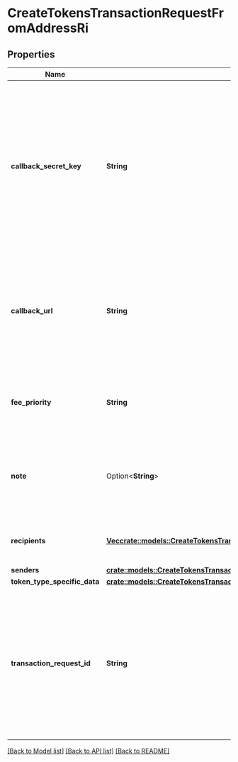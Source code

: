 # CreateTokensTransactionRequestFromAddressRi

## Properties

Name | Type | Description | Notes
------------ | ------------- | ------------- | -------------
**callback_secret_key** | **String** | Represents the Secret Key value provided by the customer. This field is used for security purposes during the callback notification, in order to prove the sender of the callback as Crypto APIs. For more information please see our [Documentation](https://developers.cryptoapis.io/technical-documentation/general-information/callbacks#callback-security). | 
**callback_url** | **String** | Represents the URL that is set by the customer where the callback will be received at. The callback notification will be received only if and when the event occurs. | 
**fee_priority** | **String** | Represents the fee priority of the automation, whether it is \"slow\", \"standard\" or \"fast\". | 
**note** | Option<**String**> | Represents an optional note to add a free text in, explaining or providing additional detail on the transaction request. | [optional]
**recipients** | [**Vec<crate::models::CreateTokensTransactionRequestFromAddressRiRecipients>**](CreateTokensTransactionRequestFromAddressRI_recipients.md) | Defines the destination for the transaction, i.e. the recipient(s). | 
**senders** | [**crate::models::CreateTokensTransactionRequestFromAddressRiSenders**](CreateTokensTransactionRequestFromAddressRI_senders.md) |  | 
**token_type_specific_data** | [**crate::models::CreateTokensTransactionRequestFromAddressRis**](CreateTokensTransactionRequestFromAddressRIS.md) |  | 
**transaction_request_id** | **String** | Represents a unique identifier of the transaction request (the request sent to make a transaction), which helps in identifying which callback and which `referenceId` concern that specific transaction request. | 

[[Back to Model list]](../README.md#documentation-for-models) [[Back to API list]](../README.md#documentation-for-api-endpoints) [[Back to README]](../README.md)


